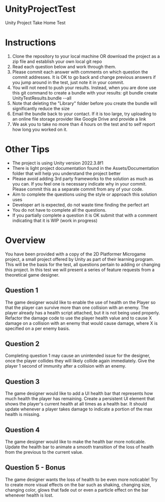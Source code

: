# UnityProjectTest
Unity Project Take Home Test

# Instructions
1. Clone the repository to your local machine OR download the project as a zip file and establish your own local git repo
2. Read each question below and work through them.
3. Please commit each answer with comments on which question the commit addresses.  It is OK to go back and change previous answers if you jump around in the test, just note it in your commit.
4. You will not need to push your results.  Instead, when you are done use this git command to create a bundle with your results: git bundle create UnityTestResults.bundle --all
5. Note that deleting the "Library" folder before you create the bundle will significantly reduce the size
6. Email the bundle back to your contact.  If it is too large, try uploading to an online file storage provider like Google Drive and provide a link
7. We ask you to take no more than 4 hours on the test and to self report how long you worked on it.  

# Other Tips
- The project is using Unity version 2022.3.8f1
- There is light project documentation found in the Assets/Documentation folder that will help you understand the project better
- Please avoid adding 3rd party frameworks to the solution as much as you can.  If you feel one is necessary indicate why in your commit.  Please commit this as a separate commit from any of your code.
- Aim to complete the questions using the style or approach this solution uses
- Developer art is expected, do not waste time finding the perfect art
- You do not have to complete all the questions.
- If you partially complete a question it is OK submit that with a comment indicating that it is WIP (work in progress)


# Overview
You have been provided with a copy of the 2D Platformer Microgame project, a small project offered by Unity as part of their learning program.  This will be the basis for the test, all questions pertain to adding or changing this project.  In this test we will present a series of feature requests from a theoretical game designer.


## Question 1
The game designer would like to enable the use of health on the Player so that the player can survive more than one collision with an enemy.  The player already has a health script attached, but it is not being used properly.  Refactor the damage code to use the player health value and to cause X damage on a collision with an enemy that would cause damage, where X is specified on a per enemy basis.

## Question 2
Completing question 1 may cause an unintended issue for the designer, once the player collides they will likely collide again immediately.  Give the player 1 second of immunity after a collision with an enemy.

## Question 3
The game designer would like to add a UI health bar that represents how much health the player has remaining.  Create a persistent UI element that shows the player's current health at all times as a health bar.  It should update whenever a player takes damage to indicate a portion of the max health is missing.

## Question 4
The game designer would like to make the health bar more noticable.  Update the health bar to animate a smooth transition of the loss of health from the previous to the current value.

## Question 5 - Bonus
The game designer wants the loss of health to be even more noticable!  Try to create more visual effects on the bar such as shaking, changing size, changing color, glows that fade out or even a particle effect on the bar whenever health is lost.
